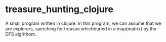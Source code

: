 # treasure_hunting_clojure
A small program written in clojure.
In this program, we can assume that we are explorers, saerching for treasue whichburied in a map(matrix) by the DFS algrithom.

